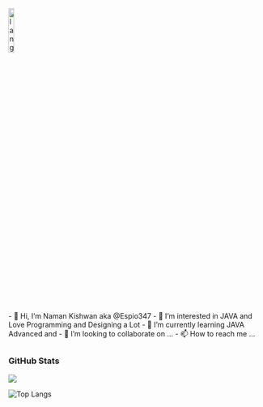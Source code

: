 <p align="left"><img width=15%" src="https://github.com/Espio347/PrivateGitProfileStuff/blob/main/bannessr.gif" alt="lang image here" /></p>
- 👋 Hi, I’m Naman Kishwan aka @Espio347
- 👀 I’m interested in JAVA and Love Programming and Designing a Lot
- 🌱 I’m currently learning JAVA Advanced and 
- 💞️ I’m looking to collaborate on ...
- 📫 How to reach me ...

## <h3 align="left">GitHub Stats</h3>

<a href="">
  <img align="centre" src="https://github-readme-stats.vercel.app/api?username=Espio347&count_private=true&include_all_commits=true&show_icons=true&title_color=A5C9CA&text_color=E7F6F2&icon_color=395B64&bg_color=2C3333" />
<a />
  
![Top Langs](https://github-readme-stats.vercel.app/api/top-langs/?username=Espio347&layout=compact&title_color=A5C9CA&text_color=E7F6F2&icon_color=395B64&bg_color=2C3333&langs_count=8)

<!---
Espio347/Espio347 is a ✨ special ✨ repository because its `README.md` (this file) appears on your GitHub profile.
You can click the Preview link to take a look at your changes.
--->
